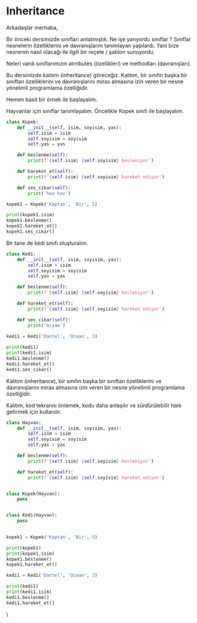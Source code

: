 # Inheritance

Arkadaşlar merhaba,

Bir önceki dersimizde sınıfları anlatmıştık. Ne işe yarıyordu sınıflar ? Sınıflar nesnelerin özelliklerini ve davranışlarını tanımlayan yapılardı. Yani bize nesnenin nasıl olacağı ile ilgili bir reçete / şablon sunuyordu.

Neleri vardı sınıflarımızın atrributes (özellikleri) ve methodları (davranışları).

Bu dersimizde kalıtım (inheritance) göreceğiz. Kalıtım, bir sınıfın başka bir sınıftan özelliklerini ve davranışlarını miras almasına izin veren bir nesne yönelimli programlama özelliğidir.

Hemen basit bir örnek ile başlayalım.&#x20;

Hayvanlar için sınıflar tanımlayalım. Öncelikle Kopek sınıfı ile başlayalım.

```python
class Kopek:
    def __init__(self, isim, soyisim, yas):
        self.isim = isim
        self.soyisim = soyisim
        self.yas = yas

    def beslenme(self):
        print(f'{self.isim} {self.soyisim} besleniyor')

    def hareket_et(self):
        print(f'{self.isim} {self.soyisim} hareket ediyor')

    def ses_cikar(self):
        print('hav hav')

kopek1 = Kopek('Kaptan', 'Bir', 5)

print(kopek1.isim)
kopek1.beslenme()
kopek1.hareket_et()
kopek1.ses_cikar()
```

Bir tane de kedi sınıfı oluşturalım.

```python
class Kedi:
    def __init__(self, isim, soyisim, yas):
        self.isim = isim
        self.soyisim = soyisim
        self.yas = yas

    def beslenme(self):
        print(f'{self.isim} {self.soyisim} besleniyor')

    def hareket_et(self):
        print(f'{self.isim} {self.soyisim} hareket ediyor')

    def ses_cikar(self):
        print('miyaw')
        
kedi1 = Kedi('Dantel', 'Ocean', 3)

print(kedi1)
print(kedi1.isim)
kedi1.beslenme()
kedi1.hareket_et()
kedi1.ses_cikar()
```

Kalıtım (inheritance), bir sınıfın başka bir sınıftan özelliklerini ve davranışlarını miras almasına izin veren bir nesne yönelimli programlama özelliğidir.&#x20;

Kalıtım, kod tekrarını önlemek, kodu daha anlaşılır ve sürdürülebilir hale getirmek için kullanılır.&#x20;

```python
class Hayvan:
    def __init__(self, isim, soyisim, yas):
        self.isim = isim
        self.soyisim = soyisim
        self.yas = yas

    def beslenme(self):
        print(f'{self.isim} {self.soyisim} besleniyor')

    def hareket_et(self):
        print(f'{self.isim} {self.soyisim} hareket ediyor')


class Kopek(Hayvan):
    pass


class Kedi(Hayvan):
    pass
    
```

```python
kopek1 = Kopek('Kaptan', 'Bir', 5)

print(kopek1)
print(kopek1.isim)
kopek1.beslenme()
kopek1.hareket_et()

kedi1 = Kedi('Dantel', 'Ocean', 3)

print(kedi1)
print(kedi1.isim)
kedi1.beslenme()
kedi1.hareket_et()
```









\
